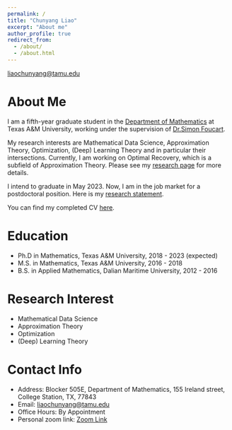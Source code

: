 ```yaml
---
permalink: /
title: "Chunyang Liao"
excerpt: "About me"
author_profile: true
redirect_from: 
  - /about/
  - /about.html
---
```


liaochunyang@tamu.edu

About Me
=====
I am a fifth-year graduate student in the <a href="https://www.math.tamu.edu" target="_blank">Department of Mathematics</a> at Texas A&M University, working under the supervision of <a href="https://www.math.tamu.edu/~foucart/" target="_blank">Dr.Simon Foucart</a>. 

My research interests are Mathematical Data Science, Approximation Theory, Optimization, (Deep) Learning Theory and in particular their intersections. Currently, I am working on Optimal Recovery, which is a subfield of Approximation Theory. Please see my [research page](research.md) for more details.

I intend to graduate in May 2023. Now, I am in the job market for a postdoctoral position. Here is my [research statement](https://github.com/liaochunyang/liaochunyang.github.io/blob/gh-pages/files/Research_Statement.pdf).

You can find my completed CV <a href="https://github.com/liaochunyang/liaochunyang.github.io/blob/gh-pages/cv.pdf" target="_blank">here</a>. 

Education
=====
* Ph.D in Mathematics, Texas A&M University, 2018 - 2023 (expected)
* M.S. in Mathematics, Texas A&M University, 2016 - 2018
* B.S. in Applied Mathematics, Dalian Maritime University, 2012 - 2016

Research Interest
=====
* Mathematical Data Science
* Approximation Theory
* Optimization
* (Deep) Learning Theory

Contact Info
=====
* Address: Blocker 505E, Department of Mathematics, 155 Ireland street, College Station, TX, 77843
* Email: liaochunyang@tamu.edu
* Office Hours:  By Appointment
* Personal zoom link: [Zoom Link](https://tamu.zoom.us/j/5522902045?pwd=Mi8vdEE0WGt0SGRLZ1dZZC9kU3dnQT09)
